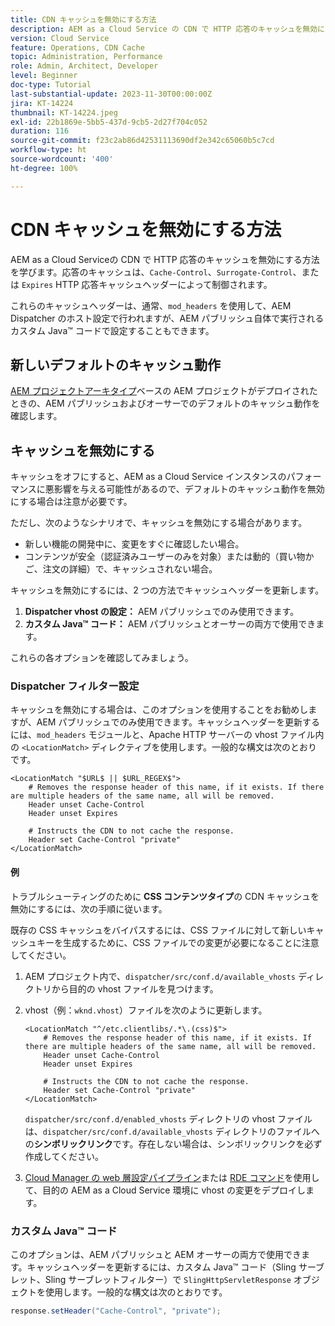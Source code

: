 ```yaml
---
title: CDN キャッシュを無効にする方法
description: AEM as a Cloud Service の CDN で HTTP 応答のキャッシュを無効にする方法を学びます。
version: Cloud Service
feature: Operations, CDN Cache
topic: Administration, Performance
role: Admin, Architect, Developer
level: Beginner
doc-type: Tutorial
last-substantial-update: 2023-11-30T00:00:00Z
jira: KT-14224
thumbnail: KT-14224.jpeg
exl-id: 22b1869e-5bb5-437d-9cb5-2d27f704c052
duration: 116
source-git-commit: f23c2ab86d42531113690df2e342c65060b5c7cd
workflow-type: ht
source-wordcount: '400'
ht-degree: 100%

---
```


# CDN キャッシュを無効にする方法

AEM as a Cloud Serviceの CDN で HTTP 応答のキャッシュを無効にする方法を学びます。応答のキャッシュは、`Cache-Control`、`Surrogate-Control`、または `Expires` HTTP 応答キャッシュヘッダーによって制御されます。

これらのキャッシュヘッダーは、通常、`mod_headers` を使用して、AEM Dispatcher のホスト設定で行われますが、AEM パブリッシュ自体で実行されるカスタム Java™ コードで設定することもできます。

## 新しいデフォルトのキャッシュ動作

[AEM プロジェクトアーキタイプ](./enable-caching.md#default-caching-behavior)ベースの AEM プロジェクトがデプロイされたときの、AEM パブリッシュおよびオーサーでのデフォルトのキャッシュ動作を確認します。

## キャッシュを無効にする

キャッシュをオフにすると、AEM as a Cloud Service インスタンスのパフォーマンスに悪影響を与える可能性があるので、デフォルトのキャッシュ動作を無効にする場合は注意が必要です。

ただし、次のようなシナリオで、キャッシュを無効にする場合があります。

- 新しい機能の開発中に、変更をすぐに確認したい場合。
- コンテンツが安全（認証済みユーザーのみを対象）または動的（買い物かご、注文の詳細）で、キャッシュされない場合。

キャッシュを無効にするには、2 つの方法でキャッシュヘッダーを更新します。

1. **Dispatcher vhost の設定：** AEM パブリッシュでのみ使用できます。
1. **カスタム Java™ コード：** AEM パブリッシュとオーサーの両方で使用できます。

これらの各オプションを確認してみましょう。

### Dispatcher フィルター設定

キャッシュを無効にする場合は、このオプションを使用することをお勧めしますが、AEM パブリッシュでのみ使用できます。キャッシュヘッダーを更新するには、`mod_headers` モジュールと、Apache HTTP サーバーの vhost ファイル内の `<LocationMatch>` ディレクティブを使用します。一般的な構文は次のとおりです。

```
<LocationMatch "$URL$ || $URL_REGEX$">
    # Removes the response header of this name, if it exists. If there are multiple headers of the same name, all will be removed.
    Header unset Cache-Control
    Header unset Expires

    # Instructs the CDN to not cache the response.
    Header set Cache-Control "private"
</LocationMatch>
```

#### 例

トラブルシューティングのために **CSS コンテンツタイプ**&#x200B;の CDN キャッシュを無効にするには、次の手順に従います。

既存の CSS キャッシュをバイパスするには、CSS ファイルに対して新しいキャッシュキーを生成するために、CSS ファイルでの変更が必要になることに注意してください。

1. AEM プロジェクト内で、`dispatcher/src/conf.d/available_vhosts` ディレクトリから目的の vhost ファイルを見つけます。
1. vhost（例：`wknd.vhost`）ファイルを次のように更新します。

   ```
   <LocationMatch "^/etc.clientlibs/.*\.(css)$">
       # Removes the response header of this name, if it exists. If there are multiple headers of the same name, all will be removed.
       Header unset Cache-Control
       Header unset Expires
   
       # Instructs the CDN to not cache the response.
       Header set Cache-Control "private"
   </LocationMatch>
   ```

   `dispatcher/src/conf.d/enabled_vhosts` ディレクトリの vhost ファイルは、`dispatcher/src/conf.d/available_vhosts` ディレクトリのファイルへの&#x200B;**シンボリックリンク**&#x200B;です。存在しない場合は、シンボリックリンクを必ず作成してください。
1. [Cloud Manager の web 層設定パイプライン](https://experienceleague.adobe.com/docs/experience-manager-cloud-service/content/implementing/using-cloud-manager/cicd-pipelines/introduction-ci-cd-pipelines.html?lang=ja#web-tier-config-pipelines)または [RDE コマンド](https://experienceleague.adobe.com/docs/experience-manager-learn/cloud-service/developing/rde/how-to-use.html?lang=ja#deploy-apache-or-dispatcher-configuration)を使用して、目的の AEM as a Cloud Service 環境に vhost の変更をデプロイします。

### カスタム Java™ コード

このオプションは、AEM パブリッシュと AEM オーサーの両方で使用できます。キャッシュヘッダーを更新するには、カスタム Java™ コード（Sling サーブレット、Sling サーブレットフィルター）で `SlingHttpServletResponse` オブジェクトを使用します。一般的な構文は次のとおりです。

```java
response.setHeader("Cache-Control", "private");
```
